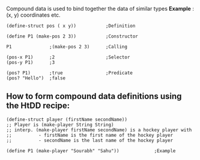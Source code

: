 Compound data is used to bind together the data of similar types
**Example** : (x, y) coordinates etc.

```
(define-struct pos ( x y))           ;Definition

(define P1 (make-pos 2 3))           ;Constructor

P1              ;(make-pos 2 3)      ;Calling

(pos-x P1)      ;2                   ;Selector
(pos-y P1)      ;3

(pos? P1)       ;true                ;Predicate
(pos? "Hello")  ;false
```


## How to form compound data definitions using the HtDD recipe:

```
(define-struct player (firstName secondName))
;; Player is (make-player String String)
;; interp. (make-player firstName secondName) is a hockey player with
;;          - firstName is the first name of the hockey player
;;          - secondName is the last name of the hockey player

(define P1 (make-player "Sourabh" "Sahu"))             ;Example

 
```
